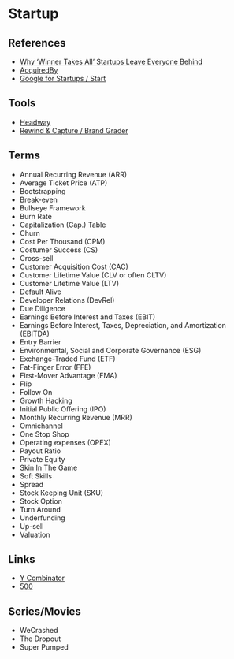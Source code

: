 # Startup

<!--
Caserbin raises $10M in seed funding to help companies deliver a great candidate experience! Read more ->

https://angel.co/
-->

## References

- [Why ‘Winner Takes All’ Startups Leave Everyone Behind](https://marker.medium.com/why-winner-takes-all-leaves-everyone-behind-19bd756e1610)
- [AcquiredBy](https://acquiredby.co/)
- [Google for Startups / Start](https://startup.google.com/start/)

## Tools

- [Headway](https://headwayapp.co/)
- [Rewind & Capture / Brand Grader](https://rewindandcapture.com/brand-grader/)

## Terms

- Annual Recurring Revenue (ARR)
- Average Ticket Price (ATP)
- Bootstrapping
- Break-even
- Bullseye Framework
- Burn Rate
- Capitalization (Cap.) Table
- Churn
- Cost Per Thousand (CPM)
- Costumer Success (CS)
- Cross-sell
- Customer Acquisition Cost (CAC)
- Customer Lifetime Value (CLV or often CLTV)
- Customer Lifetime Value (LTV)
- Default Alive
- Developer Relations (DevRel)
- Due Diligence
- Earnings Before Interest and Taxes (EBIT)
- Earnings Before Interest, Taxes, Depreciation, and Amortization (EBITDA)
- Entry Barrier
- Environmental, Social and Corporate Governance (ESG)
- Exchange-Traded Fund (ETF)
- Fat-Finger Error (FFE)
- First-Mover Advantage (FMA)
- Flip
- Follow On
- Growth Hacking
- Initial Public Offering (IPO)
- Monthly Recurring Revenue (MRR)
- Omnichannel
- One Stop Shop
- Operating expenses (OPEX)
- Payout Ratio
- Private Equity
- Skin In The Game
- Soft Skills
- Spread
- Stock Keeping Unit (SKU)
- Stock Option
- Turn Around
- Underfunding
- Up-sell
- Valuation

## Links

- [Y Combinator](https://ycombinator.com/)
- [500](https://500.co/)

## Series/Movies

- WeCrashed
- The Dropout
- Super Pumped
